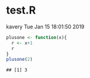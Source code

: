 test.R
================
kavery
Tue Jan 15 18:01:50 2019

``` r
plusone <- function(x){
  r <- x+1
  r
}
plusone(2)
```

    ## [1] 3
